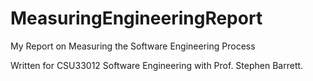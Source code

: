 # MeasuringEngineeringReport
My Report on Measuring the Software Engineering Process

Written for CSU33012 Software Engineering with Prof. Stephen Barrett.
